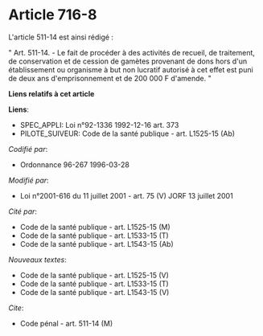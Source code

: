 # Article 716-8

L'article 511-14 est ainsi rédigé :

" Art. 511-14. - Le fait de procéder à des activités de recueil, de traitement, de conservation et de cession de gamètes
provenant de dons hors d'un établissement ou organisme à but non lucratif autorisé à cet effet est puni de deux ans
d'emprisonnement et de 200 000 F d'amende. "

**Liens relatifs à cet article**

**Liens**:

  - SPEC_APPLI: Loi n°92-1336 1992-12-16 art. 373
  - PILOTE_SUIVEUR: Code de la santé publique - art. L1525-15 (Ab)

_Codifié par_:

  - Ordonnance 96-267 1996-03-28

_Modifié par_:

  - Loi n°2001-616 du 11 juillet 2001 - art. 75 (V) JORF 13 juillet 2001

_Cité par_:

  - Code de la santé publique - art. L1525-15 (M)
  - Code de la santé publique - art. L1533-15 (T)
  - Code de la santé publique - art. L1543-15 (Ab)

_Nouveaux textes_:

  - Code de la santé publique - art. L1525-15 (V)
  - Code de la santé publique - art. L1533-15 (T)
  - Code de la santé publique - art. L1543-15 (V)

_Cite_:

  - Code pénal - art. 511-14 (M)
